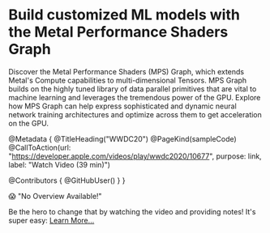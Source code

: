 # Build customized ML models with the Metal Performance Shaders Graph

Discover the Metal Performance Shaders (MPS) Graph, which extends Metal's Compute capabilities to multi-dimensional Tensors. MPS Graph builds on the highly tuned library of data parallel primitives that are vital to machine learning and leverages the tremendous power of the GPU. Explore how MPS Graph can help express sophisticated and dynamic neural network training architectures and optimize across them to get acceleration on the GPU.

@Metadata {
   @TitleHeading("WWDC20")
   @PageKind(sampleCode)
   @CallToAction(url: "https://developer.apple.com/videos/play/wwdc2020/10677", purpose: link, label: "Watch Video (39 min)")

   @Contributors {
      @GitHubUser(<replace this with your GitHub handle>)
   }
}

😱 "No Overview Available!"

Be the hero to change that by watching the video and providing notes! It's super easy:
 [Learn More…](https://wwdcnotes.com/documentation/wwdcnotes/contributing)
